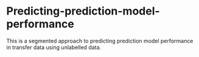 # Predicting-prediction-model-performance
This is a segmented approach to predicting prediction model performance in transfer data using unlabelled data.
